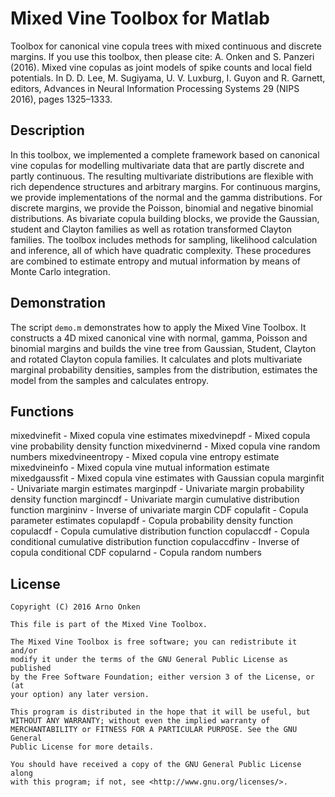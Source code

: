 Mixed Vine Toolbox for Matlab
=============================

Toolbox for canonical vine copula trees with mixed continuous and discrete
margins. If you use this toolbox, then please cite:
A. Onken and S. Panzeri (2016). Mixed vine copulas as joint models of
spike counts and local field potentials. In D. D. Lee, M. Sugiyama,
U. V. Luxburg, I. Guyon and R. Garnett, editors, Advances in Neural
Information Processing Systems 29 (NIPS 2016), pages 1325–1333.


Description
-----------

In this toolbox, we implemented a complete framework based on canonical
vine copulas for modelling multivariate data that are partly discrete and
partly continuous. The resulting multivariate distributions are flexible
with rich dependence structures and arbitrary margins. For continuous
margins, we provide implementations of the normal and the gamma
distributions. For discrete margins, we provide the Poisson, binomial and
negative binomial distributions. As bivariate copula building blocks, we
provide the Gaussian, student and Clayton families as well as rotation
transformed Clayton families. The toolbox includes methods for sampling,
likelihood calculation and inference, all of which have quadratic
complexity. These procedures are combined to estimate entropy and mutual
information by means of Monte Carlo integration.


Demonstration
-------------

The script `demo.m` demonstrates how to apply the Mixed Vine Toolbox. It
constructs a 4D mixed canonical vine with normal, gamma, Poisson and
binomial margins and builds the vine tree from Gaussian, Student, Clayton
and rotated Clayton copula families. It calculates and plots multivariate
marginal probability densities, samples from the distribution, estimates
the model from the samples and calculates entropy.


Functions
---------

mixedvinefit      - Mixed copula vine estimates
mixedvinepdf      - Mixed copula vine probability density function
mixedvinernd      - Mixed copula vine random numbers
mixedvineentropy  - Mixed copula vine entropy estimate
mixedvineinfo     - Mixed copula vine mutual information estimate
mixedgaussfit     - Mixed copula vine estimates with Gaussian copula
marginfit         - Univariate margin estimates
marginpdf         - Univariate margin probability density function
margincdf         - Univariate margin cumulative distribution function
margininv         - Inverse of univariate margin CDF
copulafit         - Copula parameter estimates
copulapdf         - Copula probability density function
copulacdf         - Copula cumulative distribution function
copulaccdf        - Copula conditional cumulative distribution function
copulaccdfinv     - Inverse of copula conditional CDF
copularnd         - Copula random numbers


License
-------

```text
Copyright (C) 2016 Arno Onken

This file is part of the Mixed Vine Toolbox.

The Mixed Vine Toolbox is free software; you can redistribute it and/or
modify it under the terms of the GNU General Public License as published
by the Free Software Foundation; either version 3 of the License, or (at
your option) any later version.

This program is distributed in the hope that it will be useful, but
WITHOUT ANY WARRANTY; without even the implied warranty of
MERCHANTABILITY or FITNESS FOR A PARTICULAR PURPOSE. See the GNU General
Public License for more details.

You should have received a copy of the GNU General Public License along
with this program; if not, see <http://www.gnu.org/licenses/>.
```
